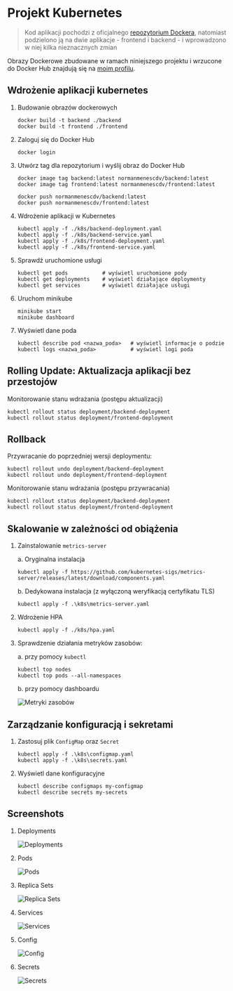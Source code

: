# Projekt Kubernetes

> Kod aplikacji pochodzi z oficjalnego [repozytorium Dockera](https://github.com/docker/getting-started-app), natomiast podzielono ją na dwie aplikacje - frontend i backend - i wprowadzono w niej kilka nieznacznych zmian

Obrazy Dockerowe zbudowane w ramach niniejszego projektu i wrzucone do Docker Hub znajdują się na [moim profilu](https://hub.docker.com/u/normanmenescdv/).

## Wdrożenie aplikacji kubernetes

1. Budowanie obrazów dockerowych

   ```
   docker build -t backend ./backend
   docker build -t frontend ./frontend
   ```

2. Zaloguj się do Docker Hub

   ```
   docker login
   ```

3. Utwórz tag dla repozytorium i wyślij obraz do Docker Hub

   ```
   docker image tag backend:latest normanmenescdv/backend:latest
   docker image tag frontend:latest normanmenescdv/frontend:latest

   docker push normanmenescdv/backend:latest
   docker push normanmenescdv/frontend:latest
   ```

4. Wdrożenie aplikacji w Kubernetes

   ```
   kubectl apply -f ./k8s/backend-deployment.yaml
   kubectl apply -f ./k8s/backend-service.yaml
   kubectl apply -f ./k8s/frontend-deployment.yaml
   kubectl apply -f ./k8s/frontend-service.yaml
   ```

5. Sprawdź uruchomione usługi

   ```
   kubectl get pods           # wyświetl uruchomione pody
   kubectl get deployments    # wyświetl działające deploymenty
   kubectl get services       # wyświetl działające usługi
   ```

6. Uruchom minikube

   ```
   minikube start
   minikube dashboard
   ```

7. Wyświetl dane poda

   ```
   kubectl describe pod <nazwa_poda>   # wyświetl informacje o podzie
   kubectl logs <nazwa_poda>           # wyświetl logi poda
   ```

## Rolling Update: Aktualizacja aplikacji bez przestojów

Monitorowanie stanu wdrażania (postępu aktualizacji)

```
kubectl rollout status deployment/backend-deployment
kubectl rollout status deployment/frontend-deployment
```

## Rollback

Przywracanie do poprzedniej wersji deploymentu:

```
kubectl rollout undo deployment/backend-deployment
kubectl rollout undo deployment/frontend-deployment
```

Monitorowanie stanu wdrażania (postępu przywracania)

```
kubectl rollout status deployment/backend-deployment
kubectl rollout status deployment/frontend-deployment
```

## Skalowanie w zależności od obiążenia

1. Zainstalowanie `metrics-server`

   a. Oryginalna instalacja

   ```
   kubectl apply -f https://github.com/kubernetes-sigs/metrics-server/releases/latest/download/components.yaml
   ```

   b. Dedykowana instalacja (z wyłączoną weryfikacją certyfikatu TLS)

   ```
   kubectl apply -f .\k8s\metrics-server.yaml
   ```

2. Wdrożenie HPA

   ```
   kubectl apply -f ./k8s/hpa.yaml
   ```

3. Sprawdzenie działania metryków zasobów:

   a. przy pomocy `kubectl`

   ```
   kubectl top nodes
   kubectl top pods --all-namespaces
   ```

   b. przy pomocy dashboardu

   ![Metryki zasobów](img/metryki-zasobow.png)

## Zarządzanie konfiguracją i sekretami

1. Zastosuj plik `ConfigMap` oraz `Secret`

   ```
   kubectl apply -f .\k8s\configmap.yaml
   kubectl apply -f .\k8s\secrets.yaml
   ```

2. Wyświetl dane konfiguracyjne

   ```
   kubectl describe configmaps my-configmap
   kubectl describe secrets my-secrets
   ```

## Screenshots

1. Deployments

   ![Deployments](img/deployments.png)

2. Pods

   ![Pods](img/pods.png)

3. Replica Sets

   ![Replica Sets](img/replicaSets.png)

4. Services

   ![Services](img/services.png)

5. Config

   ![Config](img/config.png)

6. Secrets

   ![Secrets](img/Secrets.png)
